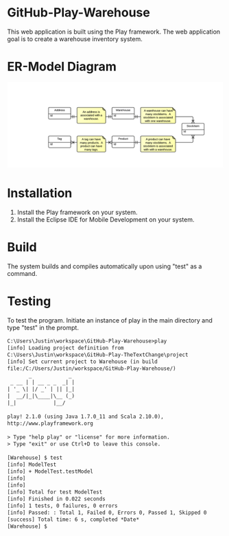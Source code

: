 GitHub-Play-Warehouse
=====================================

This web application is built using the Play framework.   The web application goal is to create a
warehouse inventory system. 

ER-Model Diagram
=====================================
![Image](/images/ER-Warehouse.png)



Installation
=====================================
1. Install the Play framework on your system.
2. Install the Eclipse IDE for Mobile Development on your system.

Build
=====================================
The system builds and compiles automatically upon using "test" as a command.

Testing 
=====================================
To test the program.  Initiate an instance of play in the main directory and type "test" in the prompt.  

```
C:\Users\Justin\workspace\GitHub-Play-Warehouse>play
[info] Loading project definition from C:\Users\Justin\workspace\GitHub-Play-TheTextChange\project
[info] Set current project to Warehouse (in build file:/C:/Users/Justin/workspace/GitHub-Play-Warehouse/)
       _            _
 _ __ | | __ _ _  _| |
| '_ \| |/ _' | || |_|
|  __/|_|\____|\__ (_)
|_|            |__/

play! 2.1.0 (using Java 1.7.0_11 and Scala 2.10.0), http://www.playframework.org

> Type "help play" or "license" for more information.
> Type "exit" or use Ctrl+D to leave this console.

[Warehouse] $ test
[info] ModelTest
[info] + ModelTest.testModel
[info]
[info]
[info] Total for test ModelTest
[info] Finished in 0.022 seconds
[info] 1 tests, 0 failures, 0 errors
[info] Passed: : Total 1, Failed 0, Errors 0, Passed 1, Skipped 0
[success] Total time: 6 s, completed *Date*
[Warehouse] $
```

